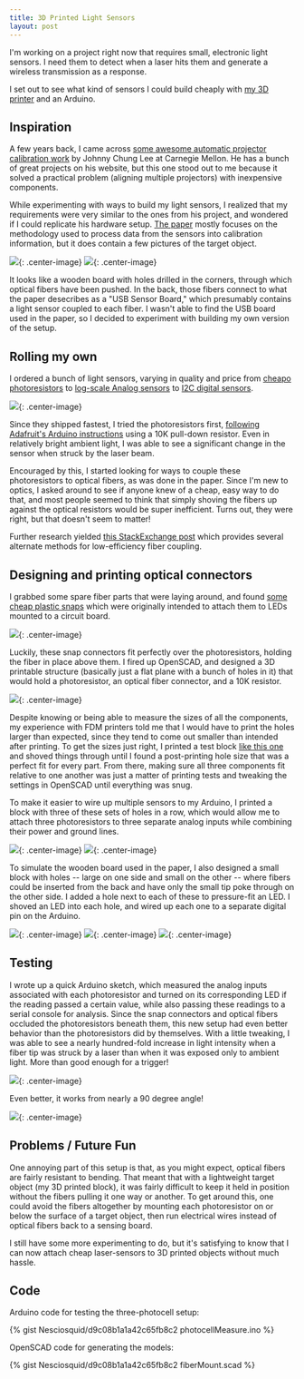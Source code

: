 ```yaml
---
title: 3D Printed Light Sensors
layout: post
---
```


I'm working on a project right now that requires small, electronic light sensors. I need them to detect when a laser hits them and generate a wireless transmission as a response.

I set out to see what kind of sensors I could build cheaply with [my 3D printer](http://printrbot.com/shop/assembled-metal-printrbot-plus/) and an Arduino.

## Inspiration

A few years back, I came across [some awesome automatic projector calibration work](http://johnnylee.net/projects/thesis/) by Johnny Chung Lee at Carnegie Mellon. He has a bunch of great projects on his website, but this one stood out to me because it solved a practical problem (aligning multiple projectors) with inexpensive components.

While experimenting with ways to build my light sensors, I realized that my requirements were very similar to the ones from his project, and wondered if I could replicate his hardware setup. [The paper](http://johnnylee.net/academic/proj4.pdf) mostly focuses on the methodology used to process data from the sensors into calibration information, but it does contain a few pictures of the target object. 

![](http://i.imgur.com/GdOKPZn.png){: .center-image}
![](http://i.imgur.com/onUZgdA.png){: .center-image}

It looks like a wooden board with holes drilled in the corners, through which optical fibers have been pushed. In the back, those fibers connect to what the paper desecribes as a "USB Sensor Board," which presumably contains a light sensor coupled to each fiber. I wasn't able to find the USB board used in the paper, so I decided to experiment with building my own version of the setup. 

## Rolling my own 

I ordered a bunch of light sensors, varying in quality and price from [cheapo photoresistors](http://www.amazon.com/Sensitive-Resistor-Photoresistor-Optoresistor-GM5539/dp/B00AQVYWA2/ref=pd_sim_sbs_328_1?ie=UTF8&dpID=41KHtHCjzUL&dpSrc=sims&preST=_AC_UL160_SR160%2C160_&refRID=05CNNDN4JF1YT7WR48Z5) to [log-scale Analog sensors](https://www.adafruit.com/products/1384) to [I2C digital sensors](https://www.adafruit.com/products/1980:). 

![](http://i.imgur.com/nrnjbCG.jpg){: .center-image}

Since they shipped fastest, I tried the photoresistors first, [following Adafruit's Arduino instructions](https://learn.adafruit.com/photocells/using-a-photocell) using a 10K pull-down resistor. Even in relatively bright ambient light, I was able to see a significant change in the sensor when struck by the laser beam. 

Encouraged by this, I started looking for ways to couple these photoresistors to optical fibers, as was done in the paper. Since I'm new to optics, I asked around to see if anyone knew of a cheap, easy way to do that, and most people seemed to think that simply shoving the fibers up against the optical resistors would be super inefficient. Turns out, they were right, but that doesn't seem to matter! 

Further research yielded [this StackExchange post](http://electronics.stackexchange.com/questions/113536/how-would-one-attach-an-optical-fibre-to-a-pcb-for-a-display) which provides several alternate methods for low-efficiency fiber coupling.

## Designing and printing optical connectors

I grabbed some spare fiber parts that were laying around, and found [some cheap plastic snaps](http://i-fiberoptics.com/light-pipe-connector-detail.php?id=2040) which were originally intended to attach them to LEDs mounted to a circuit board. 

![](http://i.imgur.com/p2Lqfaa.jpg){: .center-image}

Luckily, these snap connectors fit perfectly over the photoresistors, holding the fiber in place above them. I fired up OpenSCAD, and designed a 3D printable structure (basically just a flat plane with a bunch of holes in it) that would hold a photoresistor, an optical fiber connector, and a 10K resistor. 

![](http://i.imgur.com/Fid5P4Xl.png){: .center-image}

Despite knowing or being able to measure the sizes of all the components, my experience with FDM printers told me that I would have to print the holes larger than expected, since they tend to come out smaller than intended after printing. To get the sizes just right, I printed a test block [like this one](http://www.thingiverse.com/thing:242437) and shoved things through until I found a post-printing hole size that was a perfect fit for every part. From there, making sure all three components fit relative to one another was just a matter of printing tests and tweaking the settings in OpenSCAD until everything was snug.

To make it easier to wire up multiple sensors to my Arduino, I printed a block with three of these sets of holes in a row, which would allow me to attach three photoresistors to three separate analog inputs while combining their power and ground lines. 

![](http://i.imgur.com/5SkKHsXl.png){: .center-image}
![](http://i.imgur.com/lg1W5VMl.jpg){: .center-image}

To simulate the wooden board used in the paper, I also designed a small block with holes -- large on one side and small on the other -- where fibers could be inserted from the back and have only the small tip poke through on the other side. I added a hole next to each of these to pressure-fit an LED. I shoved an LED into each hole, and wired up each one to a separate digital pin on the Arduino.

![](http://i.imgur.com/l8tCwwXl.jpg){: .center-image}
![](http://i.imgur.com/ch4cR75l.jpg){: .center-image}
![](http://i.imgur.com/QHDitZal.jpg){: .center-image}

## Testing

I wrote up a quick Arduino sketch, which measured the analog inputs associated with each photoresistor and turned on its corresponding LED if the reading passed a certain value, while also passing these readings to a serial console for analysis. Since the snap connectors and optical fibers occluded the photoresistors beneath them, this new setup had even better behavior than the photoresistors did by themselves. With a little tweaking, I was able to see a nearly hundred-fold increase in light intensity when a fiber tip was struck by a laser than when it was exposed only to ambient light. More than good enough for a trigger!

![](https://j.gifs.com/rk92n6.gif){: .center-image}

Even better, it works from nearly a 90 degree angle!

![](https://j.gifs.com/VOQvK1.gif){: .center-image}

## Problems / Future Fun

One annoying part of this setup is that, as you might expect, optical fibers are fairly resistant to bending. That meant that with a lightweight target object (my 3D printed block), it was fairly difficult to keep it held in position without the fibers pulling it one way or another. To get around this, one could avoid the fibers altogether by mounting each photoresistor on or below the surface of a target object, then run electrical wires instead of optical fibers back to a sensing board. 

I still have some more experimenting to do, but it's satisfying to know that I can now attach cheap laser-sensors to 3D printed objects without much hassle.

## Code

Arduino code for testing the three-photocell setup:

{% gist Nesciosquid/d9c08b1a1a42c65fb8c2 photocellMeasure.ino %}

OpenSCAD code for generating the models:

{% gist Nesciosquid/d9c08b1a1a42c65fb8c2 fiberMount.scad %}